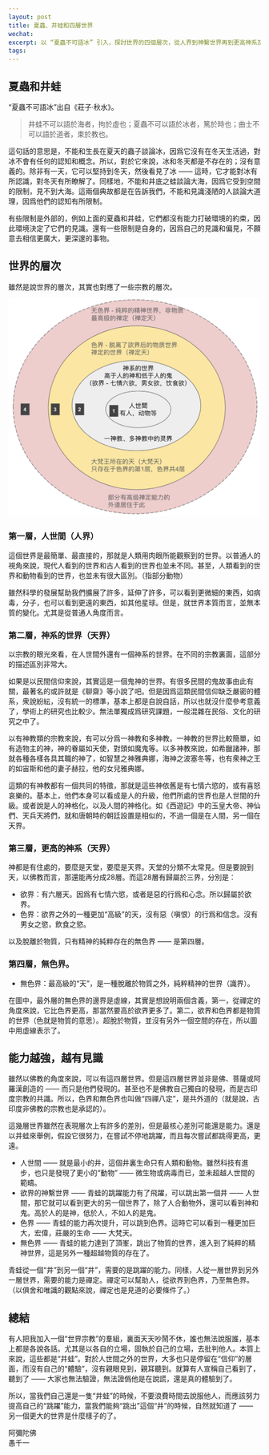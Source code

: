 ```yaml
---
layout: post
title: 夏蟲、井蛙和四層世界
wechat: 
excerpt: 以 “夏蟲不可語冰” 引入，探討世界的四個層次，從人界到神繫世界再到更高神系及無色界，結合禪定與能力闡述人對不同世界的認知，同時提醒人們在未親身體驗前不要盲目爭論，應努力提升自我。
tags:
---
```


## 夏蟲和井蛙

“夏蟲不可語冰”出自《莊子·秋水》。

> 井蛙不可以語於海者，拘於虛也；夏蟲不可以語於冰者，篤於時也；曲士不可以語於道者，束於教也。

這句話的意思是，不能和生長在夏天的蟲子談論冰，因爲它沒有在冬天生活過，對冰不會有任何的認知和概念。所以，對於它來說，冰和冬天都是不存在的；沒有意義的。除非有一天，它可以堅持到冬天，然後看見了冰 —— 這時，它才能對冰有所認識，對冬天有所瞭解了。同樣地，不能和井底之蛙談論大海，因爲它受到空間的限制，見不到大海。這兩個典故都是在告訴我們，不能和見識淺陋的人談論大道理，因爲他們的認知有所限制。

有些限制是外部的，例如上面的夏蟲和井蛙，它們都沒有能力打破環境的約束，因此環境決定了它們的見識。還有一些限制是自身的，因爲自己的見識和偏見，不願意去相信更廣大，更深邃的事物。

## 世界的層次

雖然是說世界的層次，其實也對應了一些宗教的層次。

![四層世界](../images/2024-08-19-17-33-45.png)

### 第一層，人世間（人界）

這個世界是最簡單、最直接的，那就是人類用肉眼所能觀察到的世界。以普通人的視角來說，現代人看到的世界和古人看到的世界也並未不同。甚至，人類看到的世界和動物看到的世界，也並未有很大區別。（指部分動物）

雖然科學的發展幫助我們擴展了許多，延伸了許多，可以看到更微細的東西，如病毒，分子，也可以看到更遠的東西，如其他星球。但是，就世界本質而言，並無本質的變化。尤其是從普通人角度而言。

### 第二層，神系的世界（天界）

以宗教的眼光來看，在人世間外還有一個神系的世界。在不同的宗教裏面，這部分的描述區別非常大。

如果是以民間信仰來說，其實這是一個鬼神的世界。有很多民間的鬼故事由此有關，最著名的或許就是《聊齋》等小說了吧。但是因爲這類民間信仰缺乏嚴密的體系，衆說紛紜，沒有統一的標準，基本上都是自說自話，所以也就沒什麼參考意義了，學術上的研究也比較少。無法單獨成爲研究課題，一般混雜在民俗、文化的研究之中了。

以有神教類的宗教來說，有可以分爲一神教和多神教。一神教的世界比較簡單，如有造物主的神，神的眷屬如天使，對頭如魔鬼等。以多神教來說，如希臘諸神，那就各種各樣各具其職的神了，如智慧之神雅典娜，海神之波塞冬等，也有衆神之王的如宙斯和他的妻子赫拉，他的女兒雅典娜。

這類的有神教都有一個共同的特徵，那就是這些神依舊是有七情六慾的，或有喜怒哀樂的。基本上，他們本身可以看成是人的升級，他們所處的世界也是人世間的升級。或者說是人的神格化，以及人間的神格化。如《西遊記》中的玉皇大帝、神仙們、天兵天將們，就和唐朝時的朝廷設置是相似的，不過一個是在人間，另一個在天界。

### 第三層，更高的神系（天界）

神都是有住處的，要麼是天堂，要麼是天界。天堂的分類不太常見。但是要說到天，以佛教而言，那還能再分成28層。而這28層有歸屬於三界，分別是：

* 欲界：有六層天。因爲有七情六慾，或者是惡的行爲和心念。所以歸屬於欲界。
* 色界：欲界之外的一種更加“高級”的天，沒有惡（嗔恨）的行爲和信念。沒有男女之慾，飲食之慾。

以及脫離於物質，只有精神的純粹存在的無色界 —— 是第四層。

### 第四層，無色界。

* 無色界：最高級的“天”，是一種脫離於物質之外，純粹精神的世界（識界）。

在圖中，最外層的無色界的邊界是虛線，其實是想說明兩個含義，第一，從禪定的角度來說，它比色界更高，那當然要高於欲界更多了。第二，欲界和色界都是物質的世界（色就是物質的意思）。超脫於物質，並沒有另外一個空間的存在，所以圖中用虛線表示了。

## 能力越強，越有見識

雖然以佛教的角度來說，可以有這四層世界。但是這四層世界並非是佛、菩薩或阿羅漢創造的 —— 而只是他們發現的。甚至也不是佛教自己獨自的發現，而是古印度宗教的共識。所以，色界和無色界也叫做“四禪八定”，是共外道的（就是說，古印度非佛教的宗教也是承認的）。

這幾層世界雖然在表現層次上有許多的差別，但是最核心差別可能還是能力。還是以井蛙來舉例，假設它很努力，在嘗試不停地跳躍，而且每次嘗試都跳得更高，更遠。

* 人世間 —— 就是最小的井，這個井裏生命只有人類和動物。雖然科技有進步，也只是發現了更小的“動物” —— 微生物或病毒而已，並未超越人世間的範疇。
* 欲界的神繫世界 —— 青蛙的跳躍能力有了飛躍，可以跳出第一個井 —— 人世間，那它就可以看到更大的另一個世界了，除了人合動物外，還可以看到神和鬼。高於人的是神，低於人，不如人的是鬼。
* 色界 —— 青蛙的能力再次提升，可以跳到色界。這時它可以看到一種更加巨大，宏偉，莊嚴的生命 —— 大梵天。
* 無色界 —— 青蛙的能力達到了頂峯，跳出了物質的世界，進入到了純粹的精神世界，這是另外一種超越物質的存在了。

青蛙從一個“井”到另一個“井”，需要的是跳躍的能力。同樣，人從一層世界到另外一層世界，需要的能力是禪定。禪定可以幫助人，從欲界到色界，乃至無色界。（以俱舍和唯識的觀點來說，禪定也是見道的必要條件了。）

## 總結

有人把我加入一個“世界宗教”的羣組，裏面天天吵鬧不休，誰也無法說服誰，基本上都是各說各話。尤其是以各自的立場，固執於自己的立場，去批判他人。本質上來說，這些都是“井蛙”。對於人世間之外的世界，大多也只是停留在“信仰”的層面，而沒有自己的“體驗”，沒有親眼見到，親耳聽到。就算有人宣稱自己看到了，聽到了 —— 大家也無法驗證，無法證僞他是在說謊，還是真的體驗到了。

所以，當我們自己還是一隻“井蛙”的時候，不要浪費時間去說服他人，而應該努力提高自己的“跳躍”能力，當我們能夠“跳出”這個“井”的時候，自然就知道了 —— 另一個更大的世界是什麼樣子的了。

阿彌陀佛<br>
愚千一

